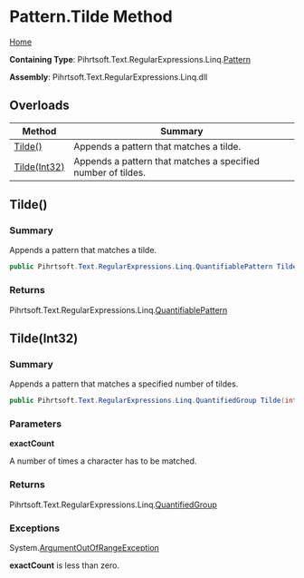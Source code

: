 # Pattern\.Tilde Method

[Home](../../../../../../README.md)

**Containing Type**: Pihrtsoft\.Text\.RegularExpressions\.Linq\.[Pattern](../README.md)

**Assembly**: Pihrtsoft\.Text\.RegularExpressions\.Linq\.dll

## Overloads

| Method | Summary |
| ------ | ------- |
| [Tilde()](#Pihrtsoft_Text_RegularExpressions_Linq_Pattern_Tilde) | Appends a pattern that matches a tilde\. |
| [Tilde(Int32)](#Pihrtsoft_Text_RegularExpressions_Linq_Pattern_Tilde_System_Int32_) | Appends a pattern that matches a specified number of tildes\. |

## Tilde\(\) <a name="Pihrtsoft_Text_RegularExpressions_Linq_Pattern_Tilde"></a>

### Summary

Appends a pattern that matches a tilde\.

```csharp
public Pihrtsoft.Text.RegularExpressions.Linq.QuantifiablePattern Tilde()
```

### Returns

Pihrtsoft\.Text\.RegularExpressions\.Linq\.[QuantifiablePattern](../../QuantifiablePattern/README.md)

## Tilde\(Int32\) <a name="Pihrtsoft_Text_RegularExpressions_Linq_Pattern_Tilde_System_Int32_"></a>

### Summary

Appends a pattern that matches a specified number of tildes\.

```csharp
public Pihrtsoft.Text.RegularExpressions.Linq.QuantifiedGroup Tilde(int exactCount)
```

### Parameters

**exactCount**

A number of times a character has to be matched\.

### Returns

Pihrtsoft\.Text\.RegularExpressions\.Linq\.[QuantifiedGroup](../../QuantifiedGroup/README.md)

### Exceptions

System\.[ArgumentOutOfRangeException](https://docs.microsoft.com/en-us/dotnet/api/system.argumentoutofrangeexception)

**exactCount** is less than zero\.

